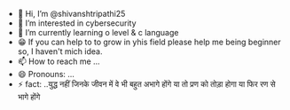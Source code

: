 - 👋 Hi, I’m @shivanshtripathi25
- 👀 I’m interested in cybersecurity 
- 🌱 I’m currently learning o level & c language
- 😁 If you can help to to grow in yhis field please help me being beginner so, I haven't mich idea.
- 📫 How to reach me ...
- 😄 Pronouns: ...
- ⚡ fact: ..युद्ध नहीं जिनके जीवन में वे भी बहुत अभागे होंगे
या तो प्रण को तोड़ा होगा या फिर रण से भागे होंगे

<!---
shivanshtripathi25/shivanshtripathi25 is a ✨ special ✨ repository because its `README.md` (this file) appears on your GitHub profile.
You can click the Preview link to take a look at your changes.
--->
